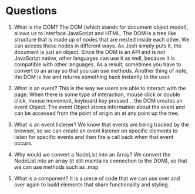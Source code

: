 # Questions

1. What is the DOM? 
The DOM (which stands for document object model), allows us to interface JavaScript and HTML. The DOM is a tree like structure that is made up of nodes that are nested inside each other. We can access these nodes in different ways. As Josh simply puts it, the document is just an object. Since the DOM is an API and is not JavaScript native, other languages can use it as well, because it is compatible with other languages. As a result, sometimes you have to convert to an array so that you can use methods. Another thing of note, the DOM is live and returns something back instantly to the user.

2. What is an event? This is the way we users are able to interact with the page. When there is some type of interaction, mouse click or double click, mouse movement, keyboard key pressed... the DOM creates an event Object. The event Object stores information about the event and can be accessed from the point of origin an at any point up the tree.

3. What is an event listener? We know that events are being tracked by the browser, so we can create an event listener on specific elements to listen for specific events and then fire a call back when that event occurs. 

4. Why would we convert a NodeList into an Array? We convert the NodeList into an array (it still maintains connection to the DOM), so that we can use methods such as .map

5. What is a component? It is a piece of code that we can use over and over again to build elements that share functionality and styling.
